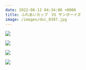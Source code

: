 ```yaml
---
date: 2022-06-12 04:34:00 +0000
title: ふれあいカップ　VS サンボーイズ
image: /images/dsc_0397.jpg
---
```

![](/images/dsc_0352.jpg)

![](/images/dsc_0376.jpg)

![](/images/dsc_0411.jpg)

![](/images/dsc0413.jpg)